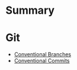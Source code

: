 # Summary

# Git
- [Conventional Branches](./git/conventional_branches.md)
- [Conventional Commits](./git/conventional_commits.md)

